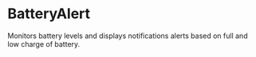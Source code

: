 # BatteryAlert
 Monitors battery levels and displays notifications alerts based on full and low charge of battery.
